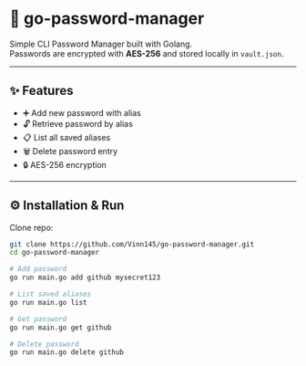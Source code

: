 # 🔐 go-password-manager

Simple CLI Password Manager built with Golang.  
Passwords are encrypted with **AES-256** and stored locally in `vault.json`.

---

## ✨ Features
- ➕ Add new password with alias  
- 🔓 Retrieve password by alias  
- 📋 List all saved aliases  
- 🗑️ Delete password entry  
- 🔒 AES-256 encryption  

---

## ⚙️ Installation & Run

Clone repo:
```bash
git clone https://github.com/Vinn145/go-password-manager.git
cd go-password-manager

# Add password
go run main.go add github mysecret123

# List saved aliases
go run main.go list

# Get password
go run main.go get github

# Delete password
go run main.go delete github
